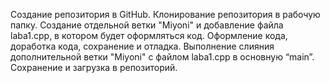 Создание репозитория в GitHub. Клонирование репозитория в рабочую папку. Создание отдельной ветки "Miyoni" и добавление файла laba1.cpp, в котором будет оформляться код. Оформление кода, доработка кода, сохранение и отладка. Выполнение слияния дополнительной ветки "Miyoni" с файлом laba1.cpp в основную “main”. Сохранение и загрузка в репозиторий.
